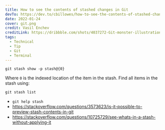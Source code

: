 ```yaml
---
title: How to see the contents of stashed changes in Git
devTo: https://dev.to/cbillowes/how-to-see-the-contents-of-stashed-changes-in-git-4aj8
date: 2022-01-24
cover: git.png
credit: Vasil Enchev
creditLink: https://dribbble.com/shots/4037272-Git-monster-illustration/attachments/925202
tags:
  - Technical
  - Tip
  - Git
  - Terminal
---
```


```
git stash show -p stash@{0}
```

Where `0` is the indexed location of the item in the stash. Find all items in the stash using:

```
git stash list
```

- `git help stash`
- https://stackoverflow.com/questions/3573623/is-it-possible-to-preview-stash-contents-in-git
- https://stackoverflow.com/questions/10725729/see-whats-in-a-stash-without-applying-it
